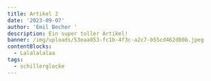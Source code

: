```yaml
---
title: Artikel 2
date: '2023-09-07'
author: 'Emil Becher '
description: Ein super toller Artikel!
banner: /img/uploads/53eaa853-fc1b-4f3c-a2c7-b55cd462d80b.jpeg
contentBlocks:
  - Lalalalalaa
tags:
  - schillerglocke
---
```


